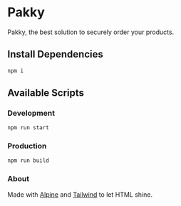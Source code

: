 # Pakky

Pakky, the best solution to securely order your products.

## Install Dependencies

```bash
npm i
```

## Available Scripts

### Development

```bash
npm run start
```

### Production

```bash
npm run build
```

### About

Made with [Alpine](https://github.com/alpinejs/alpine) and [Tailwind](https://tailwindcss.com/) to let HTML shine.
